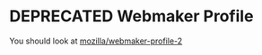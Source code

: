 # DEPRECATED Webmaker Profile

You should look at [mozilla/webmaker-profile-2](https://github.com/mozilla/webmaker-profile-2)
